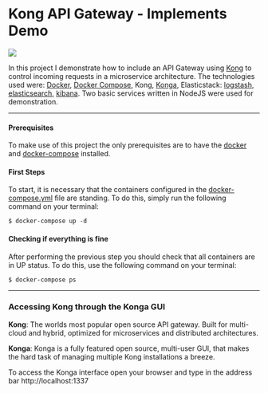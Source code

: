 # Kong API Gateway - Implements Demo

![](https://dyltqmyl993wv.cloudfront.net/assets/stacks/kong/img/kong-stack-220x234.png)

In this project I demonstrate how to include an API Gateway using [Kong](https://konghq.com/kong/) to control incoming requests in a microservice architecture. The technologies used were: [Docker](https://www.docker.com/why-docker), [Docker Compose](https://docs.docker.com/compose/), Kong, [Konga](https://github.com/pantsel/konga), Elasticstack: [logstash](https://www.elastic.co/pt/logstash), [elasticsearch](https://www.elastic.co/pt/elasticsearch/), [kibana](https://www.elastic.co/pt/kibana). Two basic services written in NodeJS were used for demonstration.

---

#### Prerequisites

To make use of this project the only prerequisites are to have the [docker](https://docs.docker.com/get-docker/) and [docker-compose](https://docs.docker.com/compose/install/) installed.

#### First Steps

To start, it is necessary that the containers configured in the [docker-compose.yml](https://github.com/paulohenriq/implements-api-gateway/blob/master/docker-compose.yml) file are standing. To do this, simply run the following command on your terminal:

`$ docker-compose up -d`

#### Checking if everything is fine

After performing the previous step you should check that all containers are in UP status. To do this, use the following command on your terminal:

`$ docker-compose ps`

---

### Accessing Kong through the Konga GUI

**Kong**: The worlds most popular open source API gateway. Built for multi-cloud and hybrid, optimized for microservices and distributed architectures.

**Konga**: Konga is a fully featured open source, multi-user GUI, that makes the hard task of managing multiple Kong installations a breeze.

To access the Konga interface open your browser and type in the address bar http://localhost:1337
